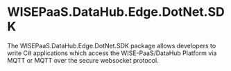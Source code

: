# WISEPaaS.DataHub.Edge.DotNet.SDK 

The WISEPaaS.DataHub.Edge.DotNet.SDK package allows developers to write C# applications which access the WISE-PaaS/DataHub Platform via MQTT or MQTT over the secure websocket protocol.

